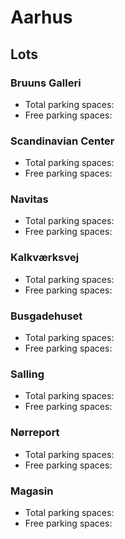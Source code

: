 # Aarhus

## Lots

### Bruuns Galleri

* Total parking spaces: <Value topic="parken-dd/parken-dd/Aarhus/aarhusbruunsgalleri/total"/>
* Free parking spaces: <Value topic="parken-dd/parken-dd/Aarhus/aarhusbruunsgalleri/free"/>

### Scandinavian Center

* Total parking spaces: <Value topic="parken-dd/parken-dd/Aarhus/aarhusscandinaviancenter/total"/>
* Free parking spaces: <Value topic="parken-dd/parken-dd/Aarhus/aarhusscandinaviancenter/free"/>

### Navitas

* Total parking spaces: <Value topic="parken-dd/parken-dd/Aarhus/aarhusnavitas/total"/>
* Free parking spaces: <Value topic="parken-dd/parken-dd/Aarhus/aarhusnavitas/free"/>

### Kalkværksvej

* Total parking spaces: <Value topic="parken-dd/parken-dd/Aarhus/aarhuskalkværksvej/total"/>
* Free parking spaces: <Value topic="parken-dd/parken-dd/Aarhus/aarhuskalkværksvej/free"/>

### Busgadehuset

* Total parking spaces: <Value topic="parken-dd/parken-dd/Aarhus/aarhusbusgadehuset/total"/>
* Free parking spaces: <Value topic="parken-dd/parken-dd/Aarhus/aarhusbusgadehuset/free"/>

### Salling

* Total parking spaces: <Value topic="parken-dd/parken-dd/Aarhus/aarhussalling/total"/>
* Free parking spaces: <Value topic="parken-dd/parken-dd/Aarhus/aarhussalling/free"/>

### Nørreport

* Total parking spaces: <Value topic="parken-dd/parken-dd/Aarhus/aarhusnørreport/total"/>
* Free parking spaces: <Value topic="parken-dd/parken-dd/Aarhus/aarhusnørreport/free"/>

### Magasin

* Total parking spaces: <Value topic="parken-dd/parken-dd/Aarhus/aarhusmagasin/total"/>
* Free parking spaces: <Value topic="parken-dd/parken-dd/Aarhus/aarhusmagasin/free"/>

